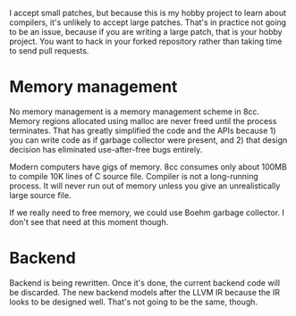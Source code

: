 I accept small patches, but because this is my hobby project to
learn about compilers, it's unlikely to accept large patches.
That's in practice not going to be an issue, because
if you are writing a large patch, that is your hobby project.
You want to hack in your forked repository rather than
taking time to send pull requests.

# Memory management

No memory management is a memory management scheme in 8cc.
Memory regions allocated using malloc are never freed
until the process terminates. That has greatly simplified
the code and the APIs because 1) you can write code as if
garbage collector were present, and 2) that design
decision has eliminated use-after-free bugs entirely.

Modern computers have gigs of memory. 8cc consumes
only about 100MB to compile 10K lines of C source file.
Compiler is not a long-running process.
It will never run out of memory unless you give an
unrealistically large source file.

If we really need to free memory, we could use Boehm garbage
collector. I don't see that need at this moment though.

# Backend

Backend is being rewritten. Once it's done, the current backend
code will be discarded. The new backend models after the LLVM IR
because the IR looks to be designed well. That's not going to be
the same, though.
